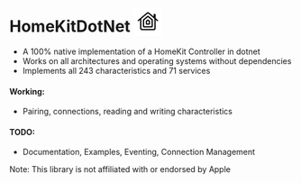 # HomeKitDotNet <img src="HomeKitDotNet/logo.png" height="50" style="vertical-align:bottom">
* A 100% native implementation of a HomeKit Controller in dotnet
* Works on all architectures and operating systems without dependencies
* Implements all 243 characteristics and 71 services

#### Working:
* Pairing, connections, reading and writing characteristics

#### TODO:
* Documentation, Examples, Eventing, Connection Management

Note:
This library is not affiliated with or endorsed by Apple